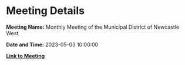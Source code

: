 # Meeting Details

**Meeting Name:** Monthly Meeting of the Municipal District of Newcastle West

**Date and Time:** 2023-05-03 10:00:00

**[Link to Meeting](https://www.limerick.ie/council/whats-on/monthly-meeting-of-the-municipal-district-of-newcastle-west-2)**
